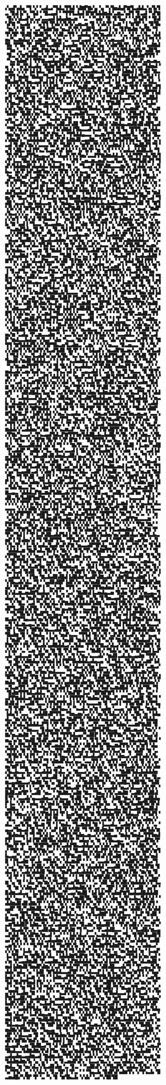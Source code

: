 ▞▄▟▚▟▄▝▜▝▞▝▃▟▃▞▜▟▃▜▜▟▝▟▇▛▇▞▄▝▄▝▚▜▅▟▄▛▇▜▃▟▟▃▚▞▙▜▃▝▉▟▐▞▚▝▜▟▝▝█▃▄▟▝▝▜▜▜▃▙▟▐▛▇▜▟▟▆▟▞▃▆▃▚▟▜▝▊▃▟▝▚▛▇▝▉▞▞▟▃▟▚▞▃▞▃▃▄▟▐▟▄▟▅▃▅▝▝▃▝▝▚▟▞▝▉▝▊▜▄▞▝▝▟▜▟▜▝▝▉▟▚▛▇▝▚▃▟▞▝▝▄▜▜▝▛▟▞▞▙▜▞▃▅▃▅▝▉▝▞▟▞▛▐▃▆▝▐▝▆▜▛▝▄▝▉▜▙▝▆▞▞▝▉▝▚▝▃▞▜▟▆▜▅▝▅▃▛▞▛▞▄▟▉▜▃▟▃▟▐▝▅▝▊▛▇▟▆▝▅▜▙▝▜▜▚▜▛▝▉▟█▝█▟▊▜▄▝▞▟▊▃▜▜▝▃▙▟▄▝▆▞▆▃▟▞▞▝▞▃▝▟▝▃▚▜▃▝▟▟▅▞▚▃▆▟▄▞▞▃▆▟▛▝▅▞▅▝▃▝▃▃▛▃▄▟▝▃▜▞▞▃▅▃▃▟▝▝▐▜▙▞▟▝▜▝▞▜▙▝▛▜▙▝▛▃▛▜▅▜▃▟█▛▐▃▄▟▅▝▜▞▞▟▃▜▄▝▞▟▆▜▙▜▚▝▞▟▝▝▄▟▇▟▝▜▅▝▃▝▝▃▛▜▄▛▇▞▆▟▄▞▝▝▅▟█▝▞▟█▃▜▟▃▞▝▃▚▜▜▟▆▟▜▞▚▟▉▜▄▝▉▃▝▞▆▜▟▟▉▃▚▞▄▞▃▝▇▝▟▃▅▞▃▜▝▟▟▃▙▝▇▜▜▟▟▃▛▟▉▟▆▜▜▜▝▝▚▃▜▟▅▛▐▝▛▛▇▃▄▟▄▟▜▟▜▃▄▝▝▟▅▝▆▃▃▝▉▝▇▟▃▟▉▞▄▃▛▃▅▃▅▃▄▝▛▝▚▞▛▟▃▟▄▝█▟▆▜▟▜▚▟▛▞▞▃▅▟▛▝▃▞▞▞▙▟▉▜▃▞▟▞▃▞▜▟▅▟▝▟▟▞▝▞▞▛▐▟▐▟▃▝█▟▝▜▃▃▞▜▅▟▚▃▃▟▅▃▆▝▟▞▝▛▐▟▆▟▐▝▊▟▉▝▇▃▅▜▜▝▅▟▅▝▇▟▄▞▜▃▄▜▜▜▚▃▝▞▄▜▞▟█▃▄▟▚▟▞▜▚▝█▜▟▟▞▜▅▜▟▝▐▜▙▟▆▜▄▜▅▃▄▟▚▟▐▟▐▝▊▃▃▞▆▞▞▟▅▝▅▜▞▃▟▝▐▟▝▜▃▟▚▞▛▃▜▟▃▝▊▞▝▟▚▞▟▞▅▝▐▝▞▟▟▜▃▞▝▝▝▝▆▟▉▃▆▞▄▝▃▝▚▟▛▞▆▝▉▜▝▝█▜▚▟▜▞▄▃▞▛▐▟▉▃▃▜▞▟▉▜▃▝▚▟▆▜▞▃▜▝▜▞▄▜▝▜▟▞▃▟█▜▃▃▛▜▚▟▛▜▜▟▅▜▝▟▅▞▙▝▇▝▃▝▉▞▞▟▞▟▚▜▞▞▝▟▚▜▟▝▝▟▝▜▟▟▐▃▃▛▇▞▚▝▚▟█▟▚▜▅▃▛▜▅▜▜▝█▃▆▃▟▃▜▝▚▟▚▜▛▟▅▝▞▝█▝▝▛▇▟▉▝▃▃▝▟▞▞▜▃▙▞▞▟▚▝▆▞▅▃▜▟▃▝▜▝▄▜▚▃▃▃▄▟█▟▄▜▙▟▃▜▄▟▊▃▞▃▚▃▅▟▛▝▅▝▚▃▆▜▟▟▛▝█▟▊▞▅▞▜▟▃▝▚▃▝▃▜▃▅▟▇▜▃▃▝▞▝▃▞▟▇▟▝▝▟▜▙▟▜▝▅▟▞▃▅▝▃▝▞▟▞▟▞▝▃▝▚▃▙▞▃▛▇▝▝▝█▃▙▜▛▝▆▞▝▝▟▜▅▝▟▜▜▝▉▝▉▝▇▞▝▜▃▟▚▞▟▞▝▃▃▟▆▃▚▟▉▃▛▟█▝█▟▅▝▛▟▉▟▝▟▇▟▄▃▅▟▉▟▊▟█▜▃▟▝▜▛▞▆▃▞▟▛▃▟▜▞▝▐▜▞▟▇▟▐▜▙▃▃▟▚▃▙▝▉▝▟▝▊▜▄▝█▜▜▃▆▝▟▟▄▜▅▞▅▞▞▝▟▟▉▝▜▟▚▛▇▃▚▝▜▜▟▟▄▃▃▝▄▃▆▞▛▜▞▜▄▟▅▜▃▝▟▜▟▝█▃▞▟▆▟▚▝▚▟▟▟▟▟▚▞▚▟▚▛▐▟▇▟▊▃▄▟▇▃▝▟▇▜▟▟▜▟▜▜▅▜▃▝█▟▝▃▚▃▟▝▊▟▛▞▆▞▞▃▃▃▜▟▚▝▜▟▛▞▃▝▆▜▚▞▛▞▞▞▄▟▆▟▐▝▞▝▆▟█▟▜▝▜▝▄▜▝▟█▃▚▟▐▜▚▃▜▃▅▞▚▛▐▟▞▝▐▞▜▞▛▝▆▝▄▜▝▝▝▞▄▟▃▞▟▟█▃▙▝▜▝▛▞▛▟▃▟▜▜▅▃▄▃▞▜▝▟▄▟▚▜▚▜▅▞▃▃▛▛▇▟▆▟▟▃▙▝▟▞▜▜▚▟▄▜▙▜▞▛▐▃▃▜▙▞▟▞▛▜▞▞▙▃▃▝▝▝▟▜▝▃▅▃▆▃▅▟▚▃▄▜▄▞▙▝▛▜▜▟▊▟▜▝▜▟▚▜▟▟▅▟▛▟▄▟▟▃▜▟▄▟▜▝▇▝▃▝▜▃▄▛▐▜▛▟▇▃▃▃▆▞▙▝▊▟▟▞▃▞▃▜▙▃▝▟▞▛▐▟▚▟▆▜▅▞▞▃▜▛▇▝▞▟▚▃▄▝▟▞▜▟▇▃▛▃▝▜▝▞▟▛▐▝▊▝▚▝▚▝▆▃▜▞▅▛▐▃▟▛▇▞▝▟▜▝▟▝▅▜▝▟▚▟▊▃▞▝▉▝▆▞▆▃▅▜▜▃▆▜▝▜▙▟▞▟▚▞▛▜▅▃▚▟▜▝▅▃▜▃▜▟█▃▞▟▝▜▟▜▝▟▃▜▟▝▐▟▛▛▐▃▙▜▝▟▐▟▞▞▅▝▝▝▞▃▞▝▚▜▃▟▐▛▐▃▃▜▞▜▄▃▞▟▚▜▃▝▉▞▃▃▚▛▐▜▟▃▛▞▙▝▞▞▆▃▝▞▝▟▟▜▄▟▄▛▐▟▃▝▛▝▛▜▞▝▇▝▛▜▛▝▜▜▙▜▚▜▜▟▝▞▜▟▄▞▅▟▛▟▄▝▆▝▆▟▆▞▛▝▇▃▞▜▜▝▚▜▜▃▙▞▄▟▄▜▙▟▊▟▅▟▅▟▟▃▞▝▛▜▅▟▆▃▃▛▐▜▛▃▟▝▜▟█▝▄▃▟▝▅▞▙▟▃▃▅▝▊▝▆▟▄▃▜▛▇▜▜▟▟▃▙▃▙▟▅▃▄▟▅▃▞▟▉▝▊▝▇▜▚▜▞▞▟▝▇▜▅▜▜▞▃▛▐▞▟▞▅▛▇▟▊▟▐▟▞▝▚▜▟▛▇▃▟▞▜▝▄▝▄▃▞▝▆▟▛▞▙▃▞▞▞▃▝▝▆▟▚▞▆▝▚▝▉▃▜▞▄▟▐▝▐▜▞▟█▃▚▞▙▝▊▃▝▃▚▟▃▜▞▃▅▃▞▞▅▜▝▝▊▞▟▝▉▜▙▟▃▜▝▝▅▞▛▟▛▝▝▟▜▃▛▃▅▝▞▛▐▟▆▟▞▃▞▜▞▝▞▃▙▝▇▝▄▟▐▝▜▃▃▝▆▃▄▟▅▃▚▝▉▝▝▟▆▝▉▜▄▜▜▝▚▝▟▞▆▜▙▝▆▜▄▝▇▞▛▝▚▃▆▟▜▟▄▝█▝▊▝▄▝▉▃▜▟▐▜▟▜▞▝▅▝▃▟▐▝▟▝▚▃▝▃▆▜▜▃▚▝▐▜▞▞▃▞▞▟▜▜▅▝▉▞▛▃▞▜▅▝▅▝▐▃▃▟▄▃▆▞▝▞▆▛▐▃▟▟▞▟▛▝▊▞▆▟▝▞▜▞▆▝▟▃▄▜▄▟▉▃▚▝█▃▟▃▟▟▅▞▚▞▙▜▄▝▃▞▃▝▃▞▟▝▜▜▛▃▆▟▟▟▟▃▞▝▞▃▆▜▞▃▅▜▃▞▟▃▜▜▟▜▃▝▞▝▇▝▛▃▙▜▞▃▛▞▚▃▃▝▟▜▄▞▟▜▙▜▙▟▚▃▅▞▙▞▆▟▅▃▝▝▃▃▆▝█▝▇▟▟▝▐▜▚▝▛▜▜▃▟▟▛▃▙▝█▜▙▝▇▃▙▛▇▝▆▟▊▟▚▝▞▟▄▟▇▟▝▝▊▞▅▟▉▃▃▝▜▟█▝▛▃▚▃▚▝█▃▞▟▝▝▅▃▙▟▜▝▐▃▟▃▟▟▇▝▇▜▚▞▝▃▙▝▟▃▄▛▇▃▄▜▞▟▉▝▊▛▇▞▛▞▝▛▐▝▐▞▄▝▝▃▜▟▟▝█▟▐▜▜▝▃▃▃▝▞▝▟▟▛▃▚▟▟▝▛▃▄▝▛▃▄▛▐▜▛▝▟▞▆▜▜▃▞▃▅▛▐▝▃▝▜▟▜▟▞▝█▝▐▝▊▃▛▜▃▝▅▞▆▞▃▛▇▃▚▞▜▝▅▞▆▝▄▟▜▞▞▝▆▜▜▜▜▞▞▜▃▟▜▞▜▜▅▝▉▃▝▟▅▃▚▟▉▞▄▃▄▝▉▃▃▟▜▜▛▝▟▜▝▝▛▝▛▞▜▞▝▜▚▜▝▝▄▟▉▟▅▞▜▝▜▜▟▝▞▝▞▟▆▃▄▃▝▃▟▜▚▞▚▝▅▃▛▜▚▞▞▞▙▞▙▝▄▜▝▛▐▃▆▞▙▝▊▝▉▝▟▜▙▟▅▞▞▛▐▃▝▝▐▟▉▜▟▃▞▝█▝█▝▞▃▝▞▛▜▞▜▅▝▚▞▃▜▞▜▝▜▝▜▚▝▆▃▚▞▃▝▐▞▝▝▐▞▆▟▛▞▅▟▇▃▙▜▃▃▃▝▚▞▆▜▟▃▝▞▟▝▉▝▆▛▇▜▞▜▅▞▟▟▐▟▅▝▞▞▝▟▛▃▆▝▅▞▙▟█▃▜▟▊▛▐▜▅▜▜▝▃▝▟▜▝▟▐▝▄▜▅▃▃▟▃▜▛▞▙▝▃▞▙▝▉▃▚▟▊▜▛▟▆▞▙▃▛▃▝▜▚▞▛▃▆▟▊▃▄▜▛▜▙▝█▟▃▜▛▞▜▛▇▞▅▟▇▜▝▟▆▃▃▟▛▞▜▝▇▞▟▃▜▛▐▟▟▜▚▟█▟█▝▅▟▛▝▃▞▅▞▆▃▜▞▝▞▚▝▐▃▞▟█▜▝▞▟▞▅▞▃▝▞▃▆▟▝▜▙▞▞▟▞▞▃▃▝▟▊▝▃▟▞▝▝▝▚▝▆▜▛▃▆▟▉▃▜▜▞▟▐▝▛▃▆▟▉▟▜▃▙▟▜▜▃▞▟▟▟▟▜▃▃▟▊▝▝▃▜▝▐▝▛▝▜▃▝▃▆▞▚▟▆▃▞▝█▝▐▟▇▝▇▞▃▜▝▜▝▝▆▃▛▟▞▞▟▟▝▝▐▜▟▞▚▜▛▟█▜▙▃▝▞▟▞▅▃▚▜▞▝▞▟█▟▆▝▟▟▄▜▞▝▇▟▟▛▐▃▜▜▞▝▅▃▆▃▄▝▛▃▃▟▐▟▟▞▙▞▞▜▚▟▊▜▃▞▅▞▆▝▃▟▄▝▛▃▆▃▃▟▆▝▚▝▃▃▜▞▄▞▙▜▚▜▜▟▞▞▅▝▃▃▟▟▃▝▞▜▙▞▃▟▛▝▆▟▃▃▙▟▄▞▚▜▄▞▝▟▅▝▚▃▄▝▇▞▛▝▟▝▞▜▃▝▟▞▚▜▚▃▃▞▅▜▜▝▊▝▇▜▜▝▇▜▟▟▟▜▞▞▚▜▛▜▙▃▅▜▃▟▆▃▝▃▆▞▝▝▞▞▅▃▃▝▉▃▅▃▃▝▉▝▞▜▞▞▞▟▅▜▝▞▙▜▟▜▚▜▃▟▜▟▉▝█▞▛▝▐▝▐▟▄▟▚▝▅▃▟▛▇▃▅▞▃▞▛▝▅▜▃▟▐▝▜▟▝▞▄▃▜▃▟▟▚▞▄▞▙▜▙▝▚▃▚▃▜▃▞▟▐▞▟▟▜▜▄▟▚▞▝▟▜▟▊▝█▜▝▜▅▟▊▞▆▟▊▜▟▟▟▃▞▝▐▝▛▝▚▃▙▟▆▃▚▞▟▟▄▜▅▟▉▝▊▟▅▃▜▞▝▜▟▞▚▝▚▞▆▃▆▟▜▜▜▝▚▝▟▝█▝█▞▟▝▄▃▟▟▄▞▛▝▛▟█▞▚▟▅▟▜▝▇▝▊▃▞▞▝▃▅▟▃▟▞▃▅▞▙▟▚▃▝▃▝▜▚▃▚▟▐▞▝▃▄▃▟▟▐▝▃▞▙▝▅▝█▝▆▃▃▝▉▝▉▜▚▜▞▝▛▝▃▝▃▞▝▃▟▜▝▟▟▞▟▝▄▝▆▃▛▃▙▞▛▝▄▟▊▜▟▜▜▃▙▟▉▞▅▝█▜▞▞▛▞▝▃▟▝▜▃▆▜▛▟▞▞▅▞▞▟▟▝▄▝▛▃▚▃▙▜▛▝▉▟▊▞▅▃▆▃▆▞▄▟▅▝▉▟▇▝▊▞▟▞▟▞▃▟▞▞▛▝▟▝▞▝▆▞▝▜▛▞▝▝▜▝▛▟█▝▅▝▇▞▛▝▝▟▅▃▝▜▝▞▆▜▝▝▝▟▉▟█▟▃▜▄▞▆▝▃▞▙▜▛▟▜▟▞▟▅▞▙▟▆▟▅▟▊▞▄▞▙▃▛▜▄▜▝▟▟▞▚▃▝▃▙▟▃▃▛▟▃▞▙▃▝▟▉▟▄▞▚▜▃▟▇▜▙▟▟▃▅▝▅▟▃▝█▜▄▟▟▟▝▞▅▃▙▝▟▃▆▟▞▃▃▞▛▟▇▝▝▝▄▝▆▟▛▃▜▃▚▝▚▟▟▟▜▞▚▃▟▞▟▝▜▝▊▝▛▃▟▟▊▜▜▝█▞▟▝▇▛▇▟▟▞▝▞▜▟▟▝▊▝▝▜▟▜▛▝▉▝█▞▛▃▚▜▜▞▝▜▙▟▞▟▇▛▇▜▄▛▇▃▛▝▐▟▛▞▟▟▝▞▅▃▚▃▄▟▄▝▃▝▝▟▅▃▅▜▟▟▛▃▆▜▅▃▅▃▅▝▃▃▚▃▜▟▊▃▟▞▞▛▐▞▙▟▞▞▃▞▛▜▃▝▆▃▆▝▅▝▅▛▇▞▆▃▟▛▇▞▆▝▟▜▚▟▞▝▉▞▜▜▝▞▃▜▙▝▊▝▐▟▐▝▇▃▚▝▛▝▛▞▝▃▝▟▐▃▟▝▆▟▅▟▞▝▐▟▞▝▟▝▆▃▛▃▆▟▟▞▞▃▟▟▅▞▚▜▅▝▛▞▚▃▆▃▛▝▚▃▜▝▟▛▐▜▛▟█▜▚▛▇▝▛▝▅▞▙▝▚▜▞▛▇▞▚▃▃▞▃▜▚▃▄▟▜▟▃▛▇▜▜▜▅▜▟▟█▃▙▃▙▟█▞▚▜▙▝▅▜▝▟▅▃▚▜▙▝▐▝▆▜▄▝▞▃▜▛▇▝█▞▛▝▞▛▐▛▇▝▝▝▉▞▛▜▜▞▄▞▙▃▝▟▞▝▝▟▚▟▐▃▜▝▉▞▃▝▆▃▃▟▉▟▟▝▟▞▟▝▜▝▝▝▇▞▛▃▃▝▜▞▙▞▅▃▚▜▛▝█▟▊▝▐▃▅▞▚▟█▝▛▃▟▟▛▝▚▟█▞▞▜▃▝▇▃▞▃▃▟▐▝█▞▄▜▞▜▄▟▅▜▚▝▞▟▅▝▝▝▄▝▃▟▐▟▃▜▟▟▉▝▄▝▚▟▃▟▊▟▊▟▅▟▃▟▉▞▄▃▞▜▞▝▝▞▞▟▊▝▄▝▄▝▃▜▄▝▜▝▞▝▃▜▜▟▊▜▟▞▝▟▃▝▊▃▞▟▆▝▚▞▄▝▚▛▐▞▚▜▃▛▐▝▅▟▐▞▝▝▃▞▄▞▙▝▅▃▟▝▛▃▛▝▛▟▟▜▃▟▛▟▄▝▛▟█▝▃▞▚▟▐▞▜▟▝▞▆▜▅▟▇▃▅▟▐▃▅▝▚▞▜▜▃▜▜▞▄▞▜▃▄▟▊▃▟▝▞▟▅▜▝▜▜▜▜▜▃▜▟▃▝▃▟▛▐▝▅▟▊▃▝▟▄▝▚▞▅▃▆▝▇▟▐▜▅▝▜▝▛▟▊▝▄▟▐▜▝▝▄▞▆▟▅▝▚▞▚▃▙▜▝▞▞▟▆▟▚▞▝▟▇▜▚▟▟▝▊▝▊▛▐▞▄▝▆▃▚▟▅▞▜▃▙▃▛▟▛▃▟▟▛▃▃▞▙▝▜▞▆▞▅▞▛▞▝▃▟▝▛▟▆▞▄▟▐▟▃▜▟▞▆▃▃▜▃▝▝▟▆▜▝▞▞▞▝▃▟▟▄▞▜▟▆▜▚▞▝▟▚▞▝▛▐▞▅▃▆▃▆▜▛▟▇▃▄▃▝▟▟▟▃▛▇▃▆▟▜▟▇▃▟▞▟▞▝▝▊▞▞▟▊▃▄▝▚▟█▃▝▃▟▜▅▝▛▜▚▝▄▟▊▃▜▞▙▟█▜▅▛▇▃▚▝▃▃▜▟▞▟▝▜▃▝▐▝▉▃▙▝▉▜▃▝▝▝▚▃▃▃▟▝▉▟▝▞▞▞▞▝▛▜▚▞▆▃▚▟▚▜▅▜▃▞▟▝▆▃▙▜▙▝▇▟▟▞▄▛▐▃▆▟▝▞▚▞▄▃▙▞▟▃▃▃▃▝▞▞▞▟▇▞▞▟▃▞▟▟▝▃▛▜▞▝▄▜▄▟▃▟▛▞▆▞▆▜▚▟▉▝▛▝▞▛▐▃▜▃▃▝▟▞▟▜▛▜▛▞▚▟█▜▃▝▟▞▜▃▆▞▟▃▆▜▟▟▞▝█▜▛▜▚▝▇▞▜▝▚▞▃▝▞▝▅▝▄▜▟▞▃▞▚▟▃▞▜▟▆▟▊▜▄▟▆▃▛▟▃▛▇▜▝▜▟▞▞▜▚▞▃▟▛▛▇▃▃▃▆▝▝▛▇▜▅▞▝▝█▞▄▝▞▝▉▞▅▟▝▟▉▜▝▞▞▟▞▃▜▃▃▛▇▝▅▞▝▞▞▝▝▛▇▝▇▞▝▟▇▞▝▛▇▜▄▜▚▟▜▟▇▝▜▝▝▝▉▝▊▜▞▟▅▟▜▞▃▛▐▜▃▟▅▟▆▟▚▝▚▛▇▝▛▜▚▞▜▟▐▝▝▛▐▃▛▟█▃▟▟▜▟▐▞▜▞▄▝▃▟▊▞▙▟▅▞▅▞▄▟▉▟▄▞▆▟▜▃▙▃▅▛▐▝▊▟▅▞▟▝▜▝▉▟▛▜▜▃▝▜▜▃▛▞▞▞▟▜▞▃▟▝▞▜▛▞▚▟▊▃▅▜▅▝▃▜▚▜▃▜▚▝▐▃▜▞▄▟▃▜▄▟▚▟▚▛▇▝▅▃▃▟▛▜▛▟▄▝▜▟▚▜▝▃▞▜▚▞▅▝▊▜▟▝▟▟▟▃▆▝▇▟▚▟▃▜▙▜▚▝▇▞▞▝▊▜▞▜▚▞▜▟▇▜▜▃▛▟▜▝▜▝▞▝▚▞▝▝█▞▛▜▙▞▅▝▞▝▅▃▞▝▄▞▆▞▆▜▞▃▅▟▐▃▄▝▚▜▃▃▆▟▞▃▃▝▚▃▙▟▊▝▊▜▄▜▝▝█▞▜▜▟▝█▞▜▝▚▃▙▝▉▟▛▜▜▝▚▞▝▞▃▃▜▜▃▞▚▝▄▝▟▃▄▃▝▃▅▟▃▝▚▜▄▜▄▞▅▝▟▃▆▜▅▝▛▞▃▜▙▟▅▃▅▝▃▝█▟▐▝▜▟▊▜▙▟▜▃▝▜▚▜▃▜▅▝▊▞▚▃▜▃▟▝▉▟▊▝█▝▊▜▝▝▃▝▚▝▛▟▇▜▝▞▆▞▆▞▞▜▅▝▚▃▅▟▄▜▜▞▚▞▚▛▐▝▃▟▟▞▄▝▐▜▅▝▇▃▙▟▉▟█▟▐▟█▟▅▜▃▟▛▟▇▃▟▞▝▟▆▜▙▟▃▟▆▛▐▝▄▝▚▜▙▃▟▞▟▃▝▜▝▝▄▟▉▟█▛▐▟▛▞▅▝▅▞▅▟▊▟▛▃▚▟▜▝▉▃▜▞▜▟█▟▛▟▆▟▞▝▛▟▟▜▄▟▚▛▐▝▚▃▚▟▄▝▜▜▝▃▝▝▟▟▜▜▅▟▅▟▝▞▃▃▚▜▃▟▆▝▝▞▆▝▊▞▟▃▆▃▅▟▇▜▄▟▄▞▚▜▝▃▝▃▞▝▇▟▉▟▐▃▅▟▄▃▅▝▉▟▅▝▉▟▝▞▅▃▄▃▜▟▄▞▄▝▅▝▆▟▚▃▛▟▞▃▝▜▞▝▚▝▟▜▙▝▚▞▙▝▊▜▅▃▄▟▜▃▜▞▃▟▉▜▛▜▅▜▃▝▞▝█▃▝▃▟▝▚▞▙▞▟▃▚▛▇▟█▞▟▟▟▟▜▟▇▝▄▃▆▟▐▜▙▜▞▞▄▃▝▞▚▜▜▟▛▜▃▟▊▞▟▜▙▝▝▞▜▝▅▞▄▃▅▟▞▝▚▃▃▛▇▝▅▝▝▝▊▟▚▜▟▝▇▜▅▞▞▝▝▝▝▜▞▜▙▜▞▞▙▟▛▜▃▜▄▃▛▝▝▟▛▝▝▜▚▜▜▝▟▃▆▜▛▃▚▟▐▟▛▜▛▞▛▟▄▝▆▃▙▞▛▜▄▃▙▞▅▞▙▜▛▜▟▝▜▝▐▞▝▜▚▞▅▟▛▟▟▟▃▝▜▃▟▟▐▛▇▟▜▟▞▟▄▃▜▝▟▃▆▃▄▃▚▞▆▟▝▟▜▞▆▞▛▃▟▞▄▃▜▝▟▜▙▟▞▝▇▟▐▜▟▃▟▞▄▞▙▃▃▞▜▛▐▝▆▟▚▝▇▛▇▞▅▃▃▟▟▜▙▝▞▃▝▟▆▞▛▜▛▟▅▝▅▝▄▟▄▜▜▟▇▟▊▟█▞▅▜▙▟▆▝█▝▄▜▅▟▃▝▐▝▄▝▅▟▚▃▃▝▜▜▟▝▉▞▄▜▝▃▛▟▚▜▃▟▚▝▟▞▚▃▄▝▐▝▆▟▛▝▃▝▉▞▄▜▝▞▜▝▄▝▅▟▊▝▆▟▞▟▄▜▟▝▚▞▛▝▇▟▊▞▃▜▙▟▄▟▚▝▆▛▇▞▛▝▐▜▞▝█▃▟▞▄▟█▟▟▃▞▃▜▟▄▝▛▜▚▛▇▃▞▟▃▞▟▜▙▝▉▞▛▟█▜▝▟▞▞▟▞▝▃▝▃▅▝▟▝▅▝▇▝▉▝▛▟▝▜▃▃▝▝▇▟▊▞▝▜▟▞▄▝▅▝▛▜▛▟▄▟▐▃▛▃▙▝▄▟▃▃▆▝▆▜▛▃▛▝▊▜▚▝▃▜▝▞▆▃▚▃▃▟▞▝▆▟▊▃▟▃▙▃▄▟▆▝▜▜▚▝▅▝█▞▞▟▇▟▄▞▟▞▆▟▐▟▐▜▛▜▙▟▟▟▃▟▄▃▄▝▟▝▜▟▃▝█▟▚▃▞▃▆▛▐▟▄▞▞▜▅▝▆▞▚▝▃▞▄▞▟▝▞▝▅▞▝▟▃▞▄▜▅▝▐▃▃▝▜▜▟▃▚▝▟▟▟▜▝▃▆▃▞▞▟▞▝▞▛▃▅▝▅▜▅▞▅▟▃▃▃▝▜▝▚▃▛▞▟▜▞▜▚▟▞▝▉▟▝▃▃▟▊▃▆▞▅▜▃▜▛▜▄▜▙▟▝▛▇▝▟▃▙▞▙▝▄▞▜▜▅▟▜▞▝▝▊▟▟▜▙▞▜▟▊▞▟▝▐▞▟▃▚▞▛▟▆▟▄▝▉▟█▝▃▞▚▜▅▃▃▝▊▞▄▟█▟▊▟▅▜▅▝█▜▙▞▆▝▄▜▟▟█▝▊▟▟▟▅▞▞▃▜▃▅▜▜▝▃▟▚▟▅▟▝▃▛▟▅▜▚▝▊▞▚▟▜▞▝▞▙▟▚▃▆▟█▟▝▞▝▟▞▜▙▝▜▝▉▟▆▜▜▜▟▃▟▟▃▝▚▞▛▝▝▞▆▟▜▛▐▃▞▝█▛▇▛▇▜▝▝▝▝▃▝▚▜▃▝▅▞▝▃▛▛▇▟▟▃▅▜▟▟▞▞▞▜▞▝▐▝▐▜▜▜▜▝▆▟▅▞▟▜▙▃▛▃▛▜▃▞▃▟▊▝█▞▜▝▉▟▊▟▝▝▃▟▊▜▃▃▚▜▜▟▜▜▚▟▐▝▚▜▚▃▃▃▆▝▊▝▃▟▐▝▜▜▅▜▙▛▐▞▛▜▄▃▜▝▛▟▛▝▅▃▄▜▃▞▝▟▟▜▄▃▚▝▚▃▟▃▚▞▆▝▄▟▅▝▃▃▄▝▄▛▇▜▃▝▆▟▅▝▐▟▄▜▝▃▃▝▝▃▟▟▉▟▛▜▜▃▝▜▅▃▅▞▃▞▞▝▅▞▙▜▟▃▞▞▟▝▃▜▙▝▅▝▐▟▄▟▃▝▆▞▟▞▆▝▝▝▚▃▚▟▃▟▅▝▇▟▛▜▞▝█▟▟▞▅▟▃▟▚▞▝▟▃▝▊▝▞▜▟▟▄▟▚▜▚▟▃▜▟▟▟▃▛▜▝▞▛▝▊▝▆▜▞▝▊▝▃▞▛▃▃▜▟▞▜▟▅▞▃▃▆▛▇▟█▝▉▞▙▞▚▝▞▜▅▃▃▝▊▟▄▞▅▞▞▜▛▝▄▟▇▞▄▟▛▜▟▜▙▃▄▝▝▟▇▃▅▃▟▝▆▞▞▝▇▞▅▃▆▟▇▝▃▝▆▜▟▝▛▜▝▜▜▜▟▃▄▞▚▟▉▛▐▝▚▜▛▛▇▞▚▝▆▞▛▞▅▃▞▟▅▃▚▞▅▝▅▟█▝▉▟▛▃▟▟▜▞▚▝▟▜▝▝▚▝▊▜▝▟▞▝▆▃▄▞▝▜▟▃▅▟▄▜▙▟▝▃▜▞▄▜▜▃▙▜▛▟▝▟▛▃▅▟▟▝▆▃▛▞▝▟▊▟▟▜▞▜▙▃▆▟▜▜▞▞▚▞▆▜▝▟▄▞▜▜▚▝▇▝▚▜▙▃▚▃▚▃▜▜▚▟▊▞▟▃▛▃▜▟▃▞▚▞▚▜▃▞▆▝▄▝▟▟▛▝▇▝▃▝▉▜▙▜▝▟▐▜▝▃▞▝▝▝▊▜▄▃▚▜▃▟▚▟▃▟▃▟▛▞▝▞▝▟▅▃▞▃▟▜▚▟▞▞▙▜▟▞▃▃▅▝▆▟▉▟▝▜▝▟▆▟▛▟▃▞▄▃▝▃▃▜▜▝▄▝▆▜▜▝▃▞▞▞▟▝█▝▟▝▄▞▅▞▆▛▐▟▄▝▄▃▚▝▜▃▝▃▅▃▝▝▞▝▄▛▇▝▟▞▟▞▄▝▊▜▝▜▜▃▟▞▙▞▞▟▞▟▅▞▙▃▙▃▃▜▃▝▟▃▟▟▟▝▊▟▃▝▄▝▇▃▃▞▄▝▃▜▙▃▚▝▝▝▇▟▉▜▟▃▙▟▟▟▅▞▙▞▙▃▙▝▚▝▃▞▄▟▃▟▊▝▐▟▚▞▝▜▄▞▚▞▆▞▚▜▙▝▞▜▜▜▄▝▟▞▚▜▃▝▉▃▆▃▄▟▆▃▃▞▆▟▇▝▆▝▄▝█▟▐▃▝▝▞▝▇▟▉▜▛▜▞▝▅▞▄▟█▃▜▟▉▜▙▝▜▟▊▟▄▜▄▜▜▝▐▝▃▞▛▝▊▃▞▜▅▜▅▃▟▛▐▜▟▟▃▜▞▃▃▟▟▝▅▃▞▟▃▃▞▟▚▜▚▝█▟▉▃▆▜▛▝▃▟▊▝▅▃▝▝▇▟▇▃▚▟▇▝▇▃▝▜▅▃▚▜▞▃▆▟▇▝▃▟▉▞▛▟▉▟▊▜▚▝▃▃▟▞▄▃▃▟▅▃▞▟▚▃▃▝▊▟█▝▅▝▝▟▇▜▞▝▐▟▇▝▆▃▚▜▅▝▄▟█▟▄▛▐▃▝▞▛▝▚▟▄▝▛▞▅▟▐▞▜▟█▝▟▟▚▝▝▃▆▜▄▜▄▝▄▝▉▜▅▜▄▟▇▜▙▜▛▟▚▟▇▃▝▞▝▝▄▝▝▜▅▜▃▃▜▝▛▝▊▞▟▜▟▛▐▝▛▃▙▃▃▟▃▜▅▜▃▟▅▜▅▟▉▟▇▜▝▟▅▃▞▞▟▝▞▛▇▟▐▟▝▛▐▃▅▜▄▞▅▝▇▝▉▟▟▟▅▜▛▞▜▟▄▃▛▝▛▜▟▜▝▝▉▃▝▝▐▟▉▝▛▞▃▜▟▝▉▃▃▝▛▃▆▜▜▟▇▃▙▞▃▞▙▜▝▟▟▝▛▞▜▃▚▟▅▞▞▟▃▝▃▞▙▜▄▝█▃▆▝▉▝▐▝▅▟▃▝▜▃▆▟▟▝▇▝▐▃▃▟▃▝▃▟▅▜▞▟▚▝▞▝▃▝▄▃▞▜▅▃▟▝█▝▅▞▞▝▄▛▐▟█▝▞▟▊▝▜▝▛▟▊▟▆▟▅▝▛▛▐▜▝▃▝▟▅▜▟▞▆▝█▟▅▟▄▜▝▜▝▜▞▟▐▃▝▞▅▜▜▞▜▟▅▃▅▃▞▞▝▟▇▃▄▝▆▟▄▜▅▟▃▜▜▜▅▟▛▛▐▃▃▝▐▟▐▜▛▟▉▜▙▞▟▟▉▞▛▝▚▟▄▞▄▝▆▝▚▜▙▃▄▃▝▝▃▃▛▃▟▛▇▞▛▜▅▞▛▝▛▝▃▝▉▜▛▜▅▜▜▞▃▟▟▜▙▃▟▟▄▞▄▞▞▟▞▃▅▛▇▝▚▝▝▟▇▞▚▞▚▞▝▜▛▝▚▃▜▜▞▛▇▞▄▞▝▝▟▟▞▝█▃▟▃▚▞▟▃▛▛▐▞▟▃▚▟▃▝▐▃▜▟▛▞▆▜▙▃▄▞▚▝▄▞▃▞▞▝▝▃▝▃▝▃▜▛▇▃▆▝▜▞▝▟▊▟▚▜▚▟▇▝▝▟▜▞▚▞▙▞▅▟▉▝▐▜▃▟▆▝▛▃▙▝▜▜▟▞▚▝▟▃▆▟▛▝▝▝▄▝▃▃▟▞▙▞▞▃▛▟▇▜▞▜▜▃▞▜▞▃▞▝▅▞▆▃▛▟█▞▃▞▙▜▄▟▞▞▆▝▄▜▝▟▄▟▟▟▝▃▃▟▉▝▝▜▙▜▞▜▟▛▇▝▊▟▃▜▚▝▃▟▞▟▟▟▉▝▇▟▃▝▆▟▜▃▟▃▟▟▟▞▞▝▅▜▃▜▃▟▜▟▐▜▙▝▆▞▆▝▉▝▟▝▛▝▐▝▜▞▄▟▉▞▄▝▊▜▟▃▝▝▐▝▜▝█▝▆▜▛▟▉▞▜▟▊▞▝▞▜▝▆▝▞▜▄▞▆▝▄▝█▝▝▟▄▝▅▞▆▞▞▜▃▟▛▃▅▜▙▟▞▝▝▃▝▟▉▝▆▜▞▟▉▞▅▟▟▟▞▞▛▜▃▝▊▝▆▝▞▟▆▃▛▝▅▞▙▟▝▟▝▟▄▟▅▟▇▞▟▝▃▞▃▝█▛▐▝▟▜▞▞▃▟▊▝▄▞▛▝▉▟▆▃▟▃▄▝▐▃▜▜▟▟▜▜▄▞▛▃▄▞▆▟█▝▐▟▐▟▞▜▚▟▅▛▇▜▄▟▄▟█▟▟▟▊▟▞▝▄▃▝▝▆▝▚▟▊▞▝▝▄▜▜▟▃▞▆▟▉▜▙▝▉▟▚▞▝▟▅▝▄▜▚▃▙▃▜▟▞▟▝▝▟▟▆▟▊▟▊▟▇▞▛▝▝▞▛▝▜▞▞▝▄▜▙▜▚▞▚▞▛▝▞▞▝▝▇▝▉▝▃▜▟▜▞▟▜▝▄▟▛▝▉▞▚▟▇▟█▃▚▜▜▃▚▛▐▝▅▝▜▝▝▝▆▜▅▟▞▃▚▟▝▜▄▝▟▟▉▞▚▜▞▟▟▞▚▃▄▝█▜▃▜▅▞▅▃▞▛▇▟▝▜▟▃▚▃▞▝▅▜▃▟▇▛▐▟▞▟▜▃▃▝▐▃▛▝▊▟▉▝█▃▆▝▐▜▄▜▞▟█▟▅▝▉▟▃▜▛▞▅▞▃▜▝▝▄▝▐▝▃▃▞▝▟▜▛▝▄▜▝▃▜▃▝▃▙▃▆▜▟▟▉▛▐▟▆▃▜▞▃▞▃▟▄▟▚▟▞▝▉▃▆▞▚▟▄▟▊▜▝▝▛▟▚▟▊▞▞▃▃▜▚▞▙▝▆▃▟▞▛▃▚▝▃▟▉▟▆▃▛▃▛▟▇▝▜▝▚▃▞▝▛▃▟▟█▃▃▝▐▝▞▜▃▟█▞▆▃▄▃▛▟▟▝▜▞▟▛▇▞▆▃▟▝▃▞▝▝▐▟▞▟▃▞▃▃▚▃▆▟▄▃▛▃▝▜▄▝▊▜▛▟▄▟▉▜▄▞▛▟▚▝▊▝▇▝▞▞▃▟▄▟▅▞▞▞▛▞▜▞▄▝▐▟▆▝▐▞▞▜▃▜▞▝▄▞▟▟▅▝▄▟█▃▅▜▞▞▝▝▝▜▞▜▚▟▐▟▝▜▅▜▛▞▙▝▜▝▄▜▙▟▇▜▜▟▆▛▇▝▚▃▝▃▚▟▅▃▞▞▞▞▆▝▐▃▙▝▄▝▄▝▅▝▚▟▄▜▝▜▝▟▟▞▚▝▆▝▞▝▇▝▃▝▅▞▙▟▟▝▅▝▐▃▄▛▐▃▜▜▄▞▅▝▇▜▙▜▞▟▃▝▐▟▟▟▇▜▟▛▇▝▜▝▉▞▜▟▇▜▅▃▞▜▜▟▐▞▅▞▄▟▝▞▅▝▛▃▄▟▆▟▊▝▛▃▄▟▇▃▜▃▚▛▇▟▟▟▟▝▇▃▞▟▐▃▙▞▝▃▅▜▄▝▟▃▆▟█▝▅▟▐▟▆▟▊▜▅▟▛▟▆▞▞▃▛▜▚▟▞▜▚▞▜▝▇▞▝▟▉▟█▃▃▟▞▜▝▝▛▃▄▃▜▞▙▟▟▞▚▟▃▝▄▝▐▟▊▝▇▜▟▟▃▃▟▜▛▝▝▞▟▃▃▛▐▝▄▜▃▝▟▞▙▞▆▜▜▝▞▜▄▞▙▟▞▝▚▝▐▃▆▝▞▜▝▝▐▟▆▃▟▜▜▞▜▜▅▟▆▞▜▜▙▜▟▟█▞▚▃▛▃▛▝▝▃▅▜▄▜▟▝▉▟▜▜▅▟▐▜▞▝▞▝▃▃▝▃▛▜▞▟▇▞▙▝▟▝▚▟█▜▞▟▞▟▟▝▃▞▆▞▅▝▛▟▝▝▅▝▆▝▜▟▝▟▝▜▟▞▝▝▛▟▟▃▝▜▟▝▚▝█▟▚▟▉▞▜▝▆▃▄▜▜▃▅▞▄▝▄▞▄▜▜▜▃▟▅▝▇▝▝▝▐▞▝▝▚▃▛▞▙▞▟▝▊▜▅▝▛▝▆▜▙▟▃▃▞▛▐▞▜▃▟▝▝▝▛▛▇▜▃▟▉▞▜▃▟▟█▃▚▝▄▟▆▃▄▞▛▝▚▟▃▜▚▞▅▝▆▝▆▜▃▃▛▞▛▝▇▃▙▟▅▞▙▟▛▞▟▛▐▟▚▝▚▃▙▟▜▃▃▞▄▟▝▟▜▃▙▜▛▝▟▃▛▃▟▜▚▝▊▃▝▟▟▃▟▞▟▛▇▞▝▝▄▟▟▜▜▟▄▝▉▞▅▃▜▞▜▞▞▝▅▞▆▞▜▛▇▝▛▟█▟▅▜▜▞▛▝▝▛▐▃▜▟▄▟▆▝▟▃▞▝▐▃▛▟▄▃▅▝▐▃▛▝▚▟▝▝▞▟▟▞▚▝█▛▐▟▛▝▊▞▄▃▛▜▄▜▝▃▅▝▅▟▐▜▙▜▛▃▆▝▆▟█▟▉▟▄▝▉▜▄▃▝▟█▝▞▝▝▞▆▜▞▟▇▃▙▟▊▟▟▃▞▃▙▝▅▜▟▃▄▃▟▝▛▛▇▝▆▝▇▛▐▟▞▟▛▟▜▃▄▞▜▃▅▃▛▝▉▟▚▝▆▞▛▝▞▝█▟█▞▝▃▅▟▇▞▟▜▙▞▆▞▝▜▄▃▄▝▜▝▜▝▐▝▄▞▙▜▛▝▞▝▞▝▇▜▙▟▉▟▆▝▅▃▟▟▉▝▚▟▛▝▞▟▃▃▅▝▉▝▚▝▛▛▇▟▅▞▙▟▜▜▝▝▇▃▛▜▟▟▜▃▙▛▐▟▃▟▚▃▟▜▞▝▞▟▛▞▆▛▇▞▆▟▚▝█▃▝▜▟▟▐▝▆▞▝▃▛▝▛▜▄▜▞▝▆▝█▝▄▝▛▟▝▃▝▝▄▞▞▜▟▃▄▟▚▃▅▝█▟█▃▞▜▝▟▝▟▆▜▚▝▜▝▜▟▅▞▛▞▚▃▅▝▚▜▛▞▜▝▟▟▝▃▅▃▛▜▙▟▃▃▜▟▇▟▇▞▛▟▐▜▅▝▇▞▄▞▆▟▊▟▄▜▜▜▞▞▚▞▆▃▝▞▜▝▅▃▙▟▇▝▝▞▃▟▄▟▅▃▄▟▆▃▟▝▇▟▆▃▙▞▜▜▞▟▟▝▃▟▞▞▃▞▅▞▞▃▃▟█▝▛▟█▞▄▃▆▝▆▜▟▟▆▟▆▞▙▝▄▝▄▜▝▝▄▝▊▃▅▟▛▟▚▝▐▃▃▞▆▃▚▝▃▃▚▟▟▃▜▃▄▝▞▝▜▃▆▟▃▝▆▝▅▞▟▃▚▜▃▟▊▟▅▝▃▝▊▃▝▝▚▟▉▟▚▝▞▜▙▟▜▞▚▟▟▃▜▞▙▞▝▞▚▞▜▜▞▝▄▝▝▞▟▃▚▝▊▃▜▛▐▝▛▃▝▝▝▜▄▃▙▝▉▟▛▟▚▟▆▜▚▝▞▜▚▃▙▝▉▃▅▟█▞▚▜▛▝▛▝▃▝▚▝▊▝▆▜▙▃▙▝▞▟▞▝▃▞▚▜▉▜▉

